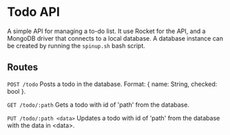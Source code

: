 # Todo API
A simple API for managing a to-do list. It use Rocket for the API, and a MongoDB driver that connects to a local database. A database instance can be created by running the `spinup.sh` bash script.

## Routes

`POST /todo` Posts a todo in the database. Format: { name: String, checked: bool }.

`GET /todo/:path` Gets a todo with id of 'path' from the database.

`PUT /todo/:path <data>` Updates a todo with id of 'path' from the database with the data in \<data\>.

